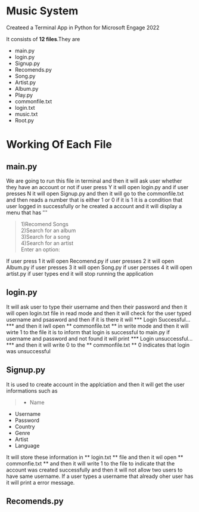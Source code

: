 # Music System
Createed a Terminal App in Python for Microsoft Engage 2022


It consists of **12 files**.They are 


  - main.py
  - login.py
  - Signup.py
  - Recomends.py
  - Song.py
  - Artist.py
  - Album.py
  - Play.py
  - commonfile.txt
  - login.txt
  - music.txt
  - Root.py

# Working Of Each File

## main.py

We are going to run this file in terminal and then it will ask user whether they have an account or not if user press Y it will open login.py and if user 
presses N it will open Signup.py and then it will go to the commonfile.txt and then reads a number that is either 1 or 0 if it is 1 it is a condition that user logged in successfully or he created a account and it will display a menu that has 
''' 

>1)Recomend Songs <br>
2)Search for an album <br>
3)Search for a song <br>
4)Search for an artist <br>
Enter an option: <br>


If user press 1 it will open Recomend.py if user presses 2 it will open Album.py if user presses 3 it will open Song.py if user persses 4 it will open
artist.py if user types end it will stop running the application

## login.py

It will ask user to type their username and then their password and then it will open login.txt file in read mode and then it will check for the user 
typed username and psasword and then if it is there it will *** Login Successful... *** and then it iwll open ** commonfile.txt ** in write mode and then 
it will wirte 1 to the file it is to inform that login is successful to main.py if username and password and not found it will print *** Login unsuccessful... *** and then it will write 0 to the ** commonfile.txt ** 0 indicates that login was unsuccessful

## Signup.py

It is used to create account in the applciation and then it will get the user informations such as 
> - Name
  - Username
  - Password
  - Country
  - Genre
  - Artist
  - Language <br>
  
It will store these information in ** login.txt ** file and then it wil open ** commonfie.txt ** and then it will write 1 to the file to indicate that the account was created successfully and then it will not allow two users to have same username. If a user types a username that already oher user has it will print a error message.

## Recomends.py

